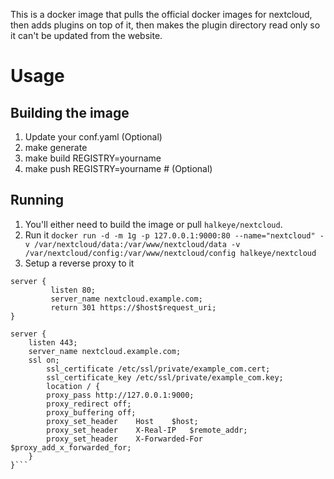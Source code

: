 This is a docker image that pulls the official docker images for nextcloud, then adds plugins on top of it, then makes the plugin directory read only so it can't be updated from the website.

# Usage #

## Building the image ##

1. Update your conf.yaml (Optional)
2. make generate
3. make build REGISTRY=yourname
4. make push REGISTRY=yourname # (Optional)

## Running ##

1. You'll either need to build the image or pull `halkeye/nextcloud`.
2. Run it `docker run -d -m 1g -p 127.0.0.1:9000:80 --name="nextcloud" -v /var/nextcloud/data:/var/www/nextcloud/data -v /var/nextcloud/config:/var/www/nextcloud/config halkeye/nextcloud`
3. Setup a reverse proxy to it

```
server {
	     listen 80;
	     server_name nextcloud.example.com;
	     return 301 https://$host$request_uri;
}

server {
	listen 443;
	server_name nextcloud.example.com;
	ssl on;
        ssl_certificate /etc/ssl/private/example_com.cert;
        ssl_certificate_key /etc/ssl/private/example_com.key;
        location / {
		proxy_pass http://127.0.0.1:9000;
		proxy_redirect off;
		proxy_buffering off;
		proxy_set_header 	Host	$host;
		proxy_set_header 	X-Real-IP	$remote_addr;
		proxy_set_header	X-Forwarded-For	$proxy_add_x_forwarded_for;
	}
}```
